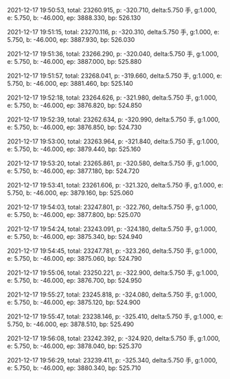 2021-12-17 19:50:53, total: 23260.915, p: -320.710, delta:5.750 手, g:1.000, e: 5.750, b: -46.000, ep: 3888.330, bp: 526.130

2021-12-17 19:51:15, total: 23270.116, p: -320.310, delta:5.750 手, g:1.000, e: 5.750, b: -46.000, ep: 3887.930, bp: 526.030

2021-12-17 19:51:36, total: 23266.290, p: -320.040, delta:5.750 手, g:1.000, e: 5.750, b: -46.000, ep: 3887.000, bp: 525.880

2021-12-17 19:51:57, total: 23268.041, p: -319.660, delta:5.750 手, g:1.000, e: 5.750, b: -46.000, ep: 3881.460, bp: 525.140

2021-12-17 19:52:18, total: 23264.626, p: -321.980, delta:5.750 手, g:1.000, e: 5.750, b: -46.000, ep: 3876.820, bp: 524.850

2021-12-17 19:52:39, total: 23262.634, p: -320.990, delta:5.750 手, g:1.000, e: 5.750, b: -46.000, ep: 3876.850, bp: 524.730

2021-12-17 19:53:00, total: 23263.964, p: -321.840, delta:5.750 手, g:1.000, e: 5.750, b: -46.000, ep: 3879.440, bp: 525.160

2021-12-17 19:53:20, total: 23265.861, p: -320.580, delta:5.750 手, g:1.000, e: 5.750, b: -46.000, ep: 3877.180, bp: 524.720

2021-12-17 19:53:41, total: 23261.606, p: -321.320, delta:5.750 手, g:1.000, e: 5.750, b: -46.000, ep: 3879.160, bp: 525.060

2021-12-17 19:54:03, total: 23247.801, p: -322.760, delta:5.750 手, g:1.000, e: 5.750, b: -46.000, ep: 3877.800, bp: 525.070

2021-12-17 19:54:24, total: 23243.091, p: -324.180, delta:5.750 手, g:1.000, e: 5.750, b: -46.000, ep: 3875.340, bp: 524.940

2021-12-17 19:54:45, total: 23247.781, p: -323.260, delta:5.750 手, g:1.000, e: 5.750, b: -46.000, ep: 3875.060, bp: 524.790

2021-12-17 19:55:06, total: 23250.221, p: -322.900, delta:5.750 手, g:1.000, e: 5.750, b: -46.000, ep: 3876.700, bp: 524.950

2021-12-17 19:55:27, total: 23245.818, p: -324.080, delta:5.750 手, g:1.000, e: 5.750, b: -46.000, ep: 3875.120, bp: 524.900

2021-12-17 19:55:47, total: 23238.146, p: -325.410, delta:5.750 手, g:1.000, e: 5.750, b: -46.000, ep: 3878.510, bp: 525.490

2021-12-17 19:56:08, total: 23242.392, p: -324.920, delta:5.750 手, g:1.000, e: 5.750, b: -46.000, ep: 3878.040, bp: 525.370

2021-12-17 19:56:29, total: 23239.411, p: -325.340, delta:5.750 手, g:1.000, e: 5.750, b: -46.000, ep: 3880.340, bp: 525.710
